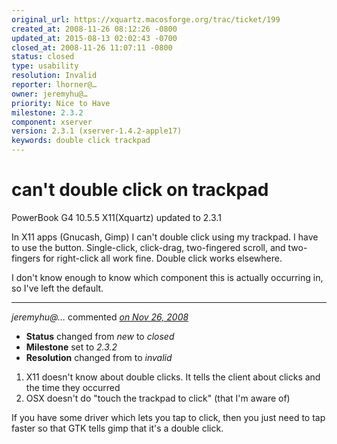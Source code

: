 ```yaml
---
original_url: https://xquartz.macosforge.org/trac/ticket/199
created_at: 2008-11-26 08:12:26 -0800
updated_at: 2015-08-13 02:02:43 -0700
closed_at: 2008-11-26 11:07:11 -0800
status: closed
type: usability
resolution: Invalid
reporter: lhorner@…
owner: jeremyhu@…
priority: Nice to Have
milestone: 2.3.2
component: xserver
version: 2.3.1 (xserver-1.4.2-apple17)
keywords: double click trackpad
---
```


can't double click on trackpad
==============================


PowerBook G4 10.5.5 X11(Xquartz) updated to 2.3.1

In X11 apps (Gnucash, Gimp) I can't double click using my trackpad. I have to use the button. Single-click, click-drag, two-fingered scroll, and two-fingers for right-click all work fine. Double click works elsewhere.

I don't know enough to know which component this is actually occurring in, so I've left the default.



---

*jeremyhu@…* commented *[on Nov 26, 2008](https://xquartz.macosforge.org/trac/ticket/199#comment:1 "November 26, 2008 at 11:07 AM PST")*

-   **Status** changed from *new* to *closed*
-   **Milestone** set to *2.3.2*
-   **Resolution** changed from to *invalid*

1) X11 doesn't know about double clicks. It tells the client about clicks and the time they occurred
2) OSX doesn't do "touch the trackpad to click" (that I'm aware of)

If you have some driver which lets you tap to click, then you just need to tap faster so that GTK tells gimp that it's a double click.



